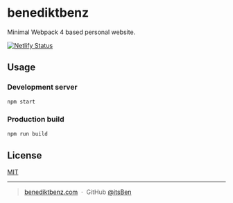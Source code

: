 # benediktbenz

Minimal Webpack 4 based personal website.

[![Netlify Status](https://api.netlify.com/api/v1/badges/2a89a8dd-e6eb-494b-b685-58cc6cd7e837/deploy-status)](https://app.netlify.com/sites/stupefied-darwin-cd96c2/deploys)

## Usage

### Development server

```bash
npm start
```

### Production build

```bash
npm run build
```

## License

[MIT](https://github.com/itsBen/benediktbenz/blob/master/LICENCE.md)

---

> [benediktbenz.com](https://www.benediktbenz.com) &nbsp;&middot;&nbsp;
> GitHub [@itsBen](https://github.com/itsben)
